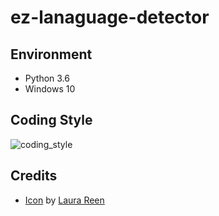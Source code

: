 # ez-lanaguage-detector

## Environment

- Python 3.6
- Windows 10

## Coding Style

![coding_style](https://img.shields.io/badge/code%20style-black-000000.svg)

## Credits

- [Icon](https://www.iconfinder.com/icons/897244/courses_language_learn_speak_icon) by [Laura Reen](https://www.iconfinder.com/laurareen)
